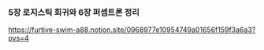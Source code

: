 ### 5장 로지스틱 회귀와 6장 퍼셉트론 정리
https://furtive-swim-a88.notion.site/0968977e10954749a01656f159f3a6a3?pvs=4
